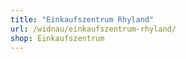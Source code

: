 ```yaml
---
title: "Einkaufszentrum Rhyland"
url: /widnau/einkaufszentrum-rhyland/
shop: Einkaufszentrum
---
```

